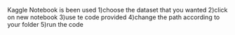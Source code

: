 Kaggle Notebook is been used
1)choose the dataset that you wanted 
2)click on new notebook 
3)use te code provided
4)change the path according to your folder
5)run the code
